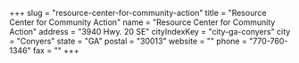 +++
slug = "resource-center-for-community-action"
title = "Resource Center for Community Action"
name = "Resource Center for Community Action"
address = "3940 Hwy. 20 SE"
cityIndexKey = "city-ga-conyers"
city = "Conyers"
state = "GA"
postal = "30013"
website = ""
phone = "770-760-1346"
fax = ""
+++
